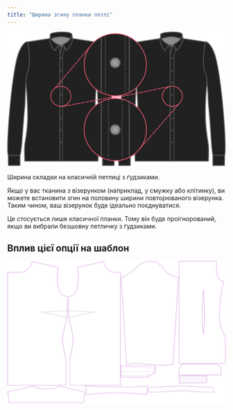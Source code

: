 ```yaml
---
title: "Ширина згину планки петлі"
---
```


![Ширина згину петель кокетки](buttonholeplacketfoldwidth.svg)

Ширина складки на класичній петлиці з ґудзиками.

<Note>

Якщо у вас тканина з візерунком (наприклад, у смужку або клітинку), ви можете встановити згин на половину ширини повторюваного візерунка.
Таким чином, ваш візерунок буде ідеально поєднуватися.

Це стосується лише класичної планки. Тому він буде проігнорований, якщо ви вибрали безшовну петличку з ґудзиками.

</Note>

## Вплив цієї опції на шаблон

![На цьому зображенні показано вплив цієї опції шляхом накладання декількох варіантів, які мають різне значення для цієї опції](simone_buttonholeplacketfoldwidth_sample.svg "Вплив цієї опції на шаблон")
